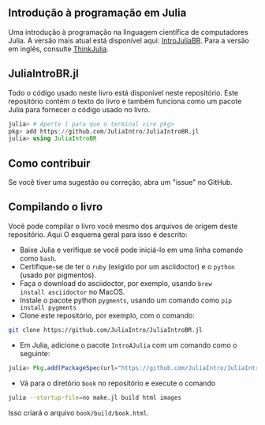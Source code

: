 ## Introdução à programação em Julia

Uma introdução à programação na linguagem científica de computadores Julia.
A versão mais atual está disponível aqui: [IntroJuliaBR](https://juliaintro.github.io/JuliaIntroBR.jl/).
Para a versão em inglês, consulte [ThinkJulia](https://benlauwens.github.io/ThinkJulia.jl/latest/book.html).

## JuliaIntroBR.jl

Todo o código usado neste livro está disponível neste repositório. Este repositório contém o texto do livro e também funciona como um pacote Julia para fornecer o código usado no livro.

```julia
julia> # Aperte ] para que o terminal vire pkg>
pkg> add https://github.com/JuliaIntro/JuliaIntroBR.jl
julia> using JuliaIntroBR
```

## Como contribuir

Se você tiver uma sugestão ou correção, abra um "issue" no GitHub.


## Compilando o livro

Você pode compilar o livro você mesmo
dos arquivos de origem deste repositório. Aqui
O esquema geral para isso é descrito:


* Baixe Julia e verifique se você pode iniciá-lo em uma linha comando como `bash`.
* Certifique-se de ter o `ruby` (exigido por um asciidoctor) e o `python` (usado por pigmentos).
* Faça o download do asciidoctor, por exemplo, usando `brew install asciidoctor` no MacOS.
* Instale o pacote python `pygments`, usando um comando como `pip install pygments`
* Clone este repositório, por exemplo, com o comando:
```bash
git clone https://github.com/JuliaIntro/JuliaIntroBR.jl
```
* Em Julia, adicione o pacote `IntroAJulia` com um comando como o seguinte:
```julia
julia> Pkg.add(PackageSpec(url="https://github.com/JuliaIntro/JuliaIntroBR.jl"))
```

* Vá para o diretório `book` no repositório e execute o comando
```bash
julia --startup-file=no make.jl build html images
```
Isso criará o arquivo `book/build/book.html`.
